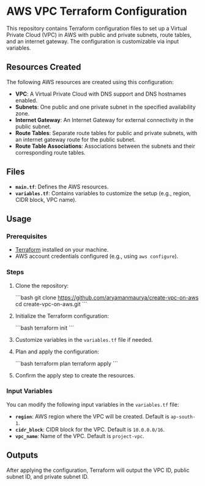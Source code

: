 
# AWS VPC Terraform Configuration

This repository contains Terraform configuration files to set up a Virtual Private Cloud (VPC) in AWS with public and private subnets, route tables, and an internet gateway. The configuration is customizable via input variables.

## Resources Created

The following AWS resources are created using this configuration:

- **VPC**: A Virtual Private Cloud with DNS support and DNS hostnames enabled.
- **Subnets**: One public and one private subnet in the specified availability zone.
- **Internet Gateway**: An Internet Gateway for external connectivity in the public subnet.
- **Route Tables**: Separate route tables for public and private subnets, with an internet gateway route for the public subnet.
- **Route Table Associations**: Associations between the subnets and their corresponding route tables.

## Files

- **`main.tf`**: Defines the AWS resources.
- **`variables.tf`**: Contains variables to customize the setup (e.g., region, CIDR block, VPC name).

## Usage

### Prerequisites

- [Terraform](https://www.terraform.io/downloads.html) installed on your machine.
- AWS account credentials configured (e.g., using `aws configure`).

### Steps

1. Clone the repository:

   \`\`\`bash
   git clone https://github.com/aryamanmaurya/create-vpc-on-aws
   cd create-vpc-on-aws.git
   \`\`\`

2. Initialize the Terraform configuration:

   \`\`\`bash
   terraform init
   \`\`\`

3. Customize variables in the `variables.tf` file if needed.

4. Plan and apply the configuration:

   \`\`\`bash
   terraform plan
   terraform apply
   \`\`\`

5. Confirm the apply step to create the resources.

### Input Variables

You can modify the following input variables in the `variables.tf` file:

- **`region`**: AWS region where the VPC will be created. Default is `ap-south-1`.
- **`cidr_block`**: CIDR block for the VPC. Default is `10.0.0.0/16`.
- **`vpc_name`**: Name of the VPC. Default is `project-vpc`.

## Outputs

After applying the configuration, Terraform will output the VPC ID, public subnet ID, and private subnet ID.
